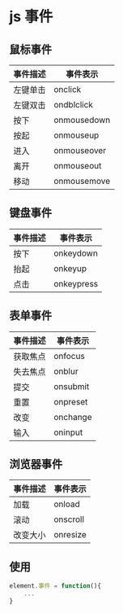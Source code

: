 # js 事件

## 鼠标事件

|事件描述|事件表示|
|---|---|
|左键单击|onclick|
|左键双击|ondblclick|
|按下|onmousedown|
|按起|onmouseup|
|进入|onmouseover|
|离开|onmouseout|
|移动|onmousemove|

## 键盘事件

|事件描述|事件表示|
|---|---|
|按下|onkeydown|
|抬起|onkeyup|
|点击|onkeypress|

## 表单事件

|事件描述|事件表示|
|---|---|
|获取焦点|onfocus|
|失去焦点|onblur|
|提交|onsubmit|
|重置|onpreset|
|改变|onchange|
|输入|oninput|

## 浏览器事件

|事件描述|事件表示|
|---|---|
|加载|onload|
|滚动|onscroll|
|改变大小|onresize|

## 使用

```javascript
element.事件 = function(){
    ...
}
```